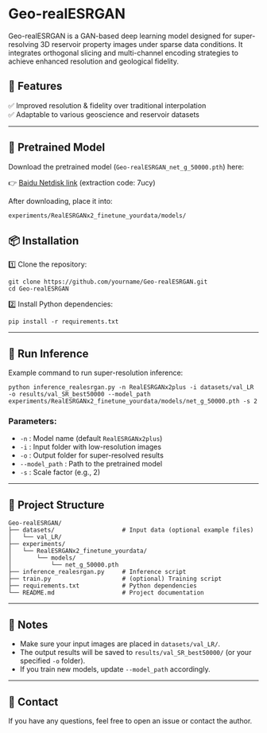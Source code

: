 # Geo-realESRGAN

Geo-realESRGAN is a GAN-based deep learning model designed for super-resolving 3D reservoir property images under sparse data conditions. It integrates orthogonal slicing and multi-channel encoding strategies to achieve enhanced resolution and geological fidelity.

## 🌟 Features

✅ Improved resolution & fidelity over traditional interpolation  
✅ Adaptable to various geoscience and reservoir datasets

---


## 🔗 Pretrained Model

Download the pretrained model (`Geo-realESRGAN_net_g_50000.pth`) here:

👉 [Baidu Netdisk link](https://pan.baidu.com/s/11jvtr9ij_lCr_erkvLVLTQ) (extraction code: 7ucy)

After downloading, place it into:
```
experiments/RealESRGANx2_finetune_yourdata/models/
```


## 📦 Installation

1️⃣ Clone the repository:
```
git clone https://github.com/yourname/Geo-realESRGAN.git
cd Geo-realESRGAN
```

2️⃣ Install Python dependencies:
```
pip install -r requirements.txt
```

---

## 🚀 Run Inference

Example command to run super-resolution inference:
```
python inference_realesrgan.py -n RealESRGANx2plus -i datasets/val_LR -o results/val_SR_best50000 --model_path experiments/RealESRGANx2_finetune_yourdata/models/net_g_50000.pth -s 2
```

### Parameters:
- `-n` : Model name (default `RealESRGANx2plus`)
- `-i` : Input folder with low-resolution images
- `-o` : Output folder for super-resolved results
- `--model_path` : Path to the pretrained model
- `-s` : Scale factor (e.g., 2)

---

## 📂 Project Structure

```
Geo-realESRGAN/
├── datasets/                   # Input data (optional example files)
│   └── val_LR/
├── experiments/
│   └── RealESRGANx2_finetune_yourdata/
│       └── models/
│           └── net_g_50000.pth
├── inference_realesrgan.py     # Inference script
├── train.py                    # (optional) Training script
├── requirements.txt            # Python dependencies
└── README.md                   # Project documentation
```

---

## 💬 Notes

- Make sure your input images are placed in `datasets/val_LR/`.
- The output results will be saved to `results/val_SR_best50000/` (or your specified `-o` folder).
- If you train new models, update `--model_path` accordingly.

---

## 📧 Contact

If you have any questions, feel free to open an issue or contact the author.
